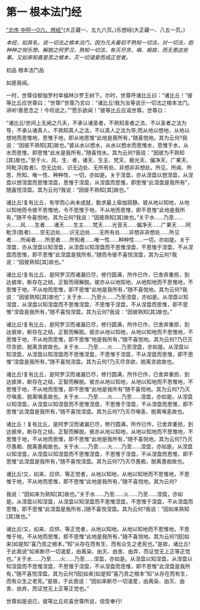 # 第一 根本法门经

["北传 中阿一O六、想经"](https://github.com/gwsice/buddhism/blob/master/%E6%97%A9%E6%9C%9F/%E4%B8%AD%E9%98%BF%E5%90%AB%E7%BB%8F/26.md#xiang-jing)(大正藏一、五九六页。)乐想经(大正藏一、八五一页。)

*本经，如其名，说一切法之根本法门，因为凡夫最初不熟知一切法，对一切法，抱种种之悦乐想。解脱之阿罗汉，熟知一切法，有灭尽贪、嗔、痴故，而无患这些事。又如来知喜是苦之根本，灭一切渴爱而成正觉者。*

初品 根本法门品

如是我闻。

一时，世尊往郁伽罗村幸福林沙罗王树下。尔时，世尊呼诸比丘曰：“诸比丘！”彼等比丘应世尊曰：“世尊!”世尊乃言曰：“诸比丘!我为汝等说示一切法之根本法门。谛听!善思念之！今将说之。”“愿乐欲闻！”彼等比丘应诺世尊。世尊曰：

“诸比丘!世间上无闻之凡夫，不承认诸圣者，不熟知圣者之法，不以圣者之法为导，不承认诸真人，不熟知真人之法，不以真人之法为导;而从地以想地，从地以想地而思惟地，思惟于地，即从地思惟“此地是我所有，”随喜悦地。其为云何?我说：“因彼不熟知[其]故也。”彼从水以想水，从水以想水而思惟水，思惟于水，从水而思惟，即思惟“此水是我所有，”随喜悦水。其为云何?我说：“因彼为不熟知[其]故也。”至于火、风、生、者，诸天、生主、梵天、极光天、偏净天、广果天、阿毗浮[胜者]、空无边处、识无边处、无所有处、非想非非想处。所见、所闻、所思、所知、唯一性、种种性、一切，亦如是。关于涅盘，亦从涅盘以想涅盘，从涅盘以想涅盘而思惟涅盘，思惟于涅盘，从涅盘而思惟，即思惟“此涅盘是我所有”，随喜悦涅盘。其为云何?我说：“因彼不熟知[其]故也。”

诸比丘!复有比丘，有学而心尚未成就，勤求最上瑜伽寂静。彼从地以知地，从地以知地而令彼不思惟地，令不思惟于地，不从地而思惟，即不思惟“此地是我所有，”随不令喜悦地，其为云何?我说：“因彼熟知[其]故也。”关于水……乃至……火……风……生者……诸天……生主……梵天……光音天……偏净天……广果天……阿毗浮(胜者)……空无边处……识无边处……无所有处……非想非非想处……所见者……所闻者……所思者……所知者……唯一性……种种性……一切，亦如是。关于涅盘，亦从涅盘以知涅盘，从涅盘以知涅盘而不思惟涅盘，不思惟于涅盘，不从涅盘而思惟，即不思惟“此涅盘是我所有，”随而令彼不喜悦涅盘，其为云何?我说：“因彼熟知[其]故也。”

诸比丘!复有比丘，是阿罗汉而诸漏已尽，修行圆满，所作已作，已舍弃重担，到达彼岸，断存在之结，正智而得解脱。彼亦从以地知地，从地知地而不思惟地，不思惟于地，不从地而思惟，即不思惟“此地是我所有，”随不喜悦地。其为云何?我说：“因彼熟知[其]故也”；关于水……乃至火……乃至涅盘，亦如是。从涅盘以知涅盘，从涅盘以知涅盘而不思惟涅盘，不思惟于涅盘，不从涅盘而思惟，即不思惟“涅盘是我所有，”随不喜悦涅盘。其为云何?我说：“因彼熟知[其]故也。”

诸比丘!复有比丘，是阿罗汉而诸漏已尽，修行圆满，所作已作，已舍弃重担，到达彼岸，断存在之结，正智而解脱。彼亦从地以知地，从地以知地而不思惟地，不思惟于地，不从地而思惟，即不思惟“地是我所有，”随不喜悦地。其为云何?乃已灭尽贪欲、脱离贪欲故也。关于水……乃至……火……乃至涅盘，亦如是。从涅盘以知涅盘，从涅盘以知涅盘而不思惟涅盘，不思惟于涅盘，不从涅盘而思惟，即不思惟“涅盘是我所有，”随不喜悦涅盘。其为云何?乃灭尽贪欲、脱离贪欲故也。

诸比丘!复有比丘，是阿罗汉而诸漏已尽，修行圆满，所作已作，已舍弃重担，到达彼岸，断存在之结，正智而解脱。彼亦从地以知地，从地以知地而不思惟地，不思惟于地，不从地而思惟，即不思惟“此地是我所有”随不喜悦地。其为云何?乃灭尽嗔恚、脱离嗔恚故也。关于水……乃至……火……乃至……涅盘，亦如是。从涅盘以知涅盘，从涅盘以知涅盘而不思惟涅盘，不思惟于涅盘，不从涅盘而思惟，即不思惟“此涅盘是我所有，”随不喜悦涅盘。其为云何?乃灭尽嗔恚、脱离嗔恚故也。

诸比丘！复有比丘，是阿罗汉而诸漏已尽，修行圆满，所作已作，已舍弃重担，到达彼岸，断存在之结，正智而解脱。彼亦从地以知地，从地以知地而不思惟地，不思惟于地，不从地而思惟，即不思惟“此地是我所有，”随不喜悦地。其为云何?乃灭尽愚痴、脱离愚痴故也。关于水……乃至……火……乃至……涅盘，亦如是。从涅盘以知涅盘，从涅盘以知涅盘而不思惟涅盘，不思惟于涅盘，不从涅盘而思惟，即不思惟“此涅盘是我所有，”随不喜悦涅盘。其为云何?乃灭尽愚痴，脱离愚痴故也。

诸比丘!又，如来、应供、等正觉者，从地以知地，从地以知地而不思惟地，不思惟于地，不从地而思惟，即不思惟“此地是我所有，”随不喜悦地。其为云何?

我说：“因如来为熟知[其]故也。”关于水……乃至……火……乃至……涅盘，亦如是。从涅盘以知涅盘，从涅盘以知涅盘而不思惟涅盘，不思惟于涅盘，不从涅盘而思惟，即不思惟“此涅盘是我所有，]随不喜悦涅盘。其为云何?我说：“因如来熟知[其]故也。”

诸比丘!又，如来、应供、等正觉者，从地以知地，从地以知地而不思惟地，不思惟于地，不从地而思惟，即不思惟“此地是我所有，”随不喜悦地。其为云何?因[如来]如是知“喜乃苦之根本，”知“从存在而有生、而有众生之老死也。”是故，诸比丘!于此我说“如来断尽一切渴爱，由离染、由灭、由舍、由弃，而证觉无上正等正觉也。”关于水……乃至……火……乃至……涅盘，亦如是。从涅盘以知涅盘，从涅盘以知涅盘而不思惟涅盘，不思惟于涅盘，不从涅盘而思惟，即不思惟“此涅盘是我所有，”随不喜悦涅盘。其为云何?因[如来]如是知“喜乃苦之根本”知“从存在而有生，而有众生之老死。”是故，于此我说：“因如来断尽一切渴爱，由离染、由灭、由舍、由弃，而证觉无上正等正觉也。”

世尊如是说已，彼等比丘欢喜世尊所说，信受奉行!